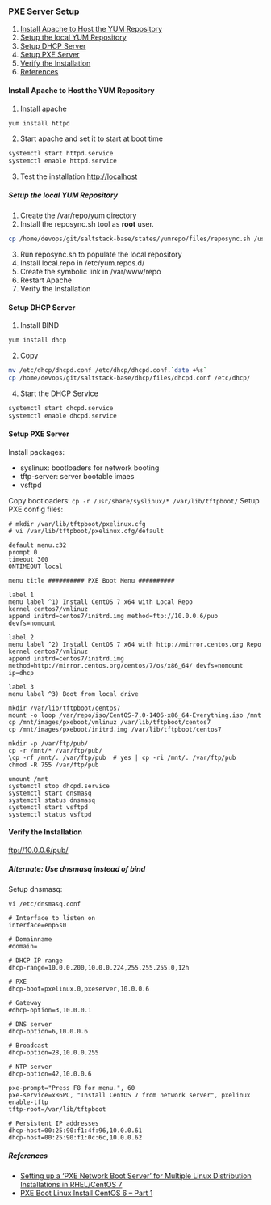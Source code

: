 
### PXE Server Setup

1. [Install Apache to Host the YUM Repository](#install-apache-to-host-the-yum-repository)
2. [Setup the local YUM Repository](#setup-the-local-yum-repository)
3. [Setup DHCP Server](#setup-dhcp-server)
4. [Setup PXE Server](#setup-pxe-server)
5. [Verify the Installation](#verify-the-installation)
6. [References](#references)

#### Install Apache to Host the YUM Repository 
 
1. Install apache
 ```bash
 yum install httpd
 ```
 
2. Start apache and set it to start at boot time

 ```bash
 systemctl start httpd.service
 systemctl enable httpd.service
 ```

3. Test the installation [http://localhost](http://localhost)

##### Setup the local YUM Repository

1. Create the /var/repo/yum directory
2. Install the reposync.sh tool as **root** user.

 ```bash
 cp /home/devops/git/saltstack-base/states/yumrepo/files/reposync.sh /usr/local/bin/
 ```

3. Run reposync.sh to populate the local repository
4. Install local.repo in /etc/yum.repos.d/ 
5. Create the symbolic link in /var/www/repo
6. Restart Apache
7. Verify the Installation

#### Setup DHCP Server

1. Install BIND
 ```bash
 yum install dhcp
 ```
 
2. Copy

 ```bash
 mv /etc/dhcp/dhcpd.conf /etc/dhcp/dhcpd.conf.`date +%s`
 cp /home/devops/git/saltstack-base/dhcp/files/dhcpd.conf /etc/dhcp/
 ```
 
4. Start the DHCP Service
 
 ```bash
 systemctl start dhcpd.service
 systemctl enable dhcpd.service
 ```

#### Setup PXE Server

Install packages:
- syslinux: bootloaders for network booting
- tftp-server: server bootable imaes
- vsftpd

Copy bootloaders: `cp -r /usr/share/syslinux/* /var/lib/tftpboot/`
Setup PXE config files:
```
# mkdir /var/lib/tftpboot/pxelinux.cfg
# vi /var/lib/tftpboot/pxelinux.cfg/default
```
```
default menu.c32
prompt 0
timeout 300
ONTIMEOUT local

menu title ########## PXE Boot Menu ##########

label 1
menu label ^1) Install CentOS 7 x64 with Local Repo
kernel centos7/vmlinuz
append initrd=centos7/initrd.img method=ftp://10.0.0.6/pub devfs=nomount

label 2
menu label ^2) Install CentOS 7 x64 with http://mirror.centos.org Repo
kernel centos7/vmlinuz
append initrd=centos7/initrd.img method=http://mirror.centos.org/centos/7/os/x86_64/ devfs=nomount ip=dhcp

label 3
menu label ^3) Boot from local drive
```

```
mkdir /var/lib/tftpboot/centos7
mount -o loop /var/repo/iso/CentOS-7.0-1406-x86_64-Everything.iso /mnt
cp /mnt/images/pxeboot/vmlinuz /var/lib/tftpboot/centos7
cp /mnt/images/pxeboot/initrd.img /var/lib/tftpboot/centos7

mkdir -p /var/ftp/pub/
cp -r /mnt/* /var/ftp/pub/
\cp -rf /mnt/. /var/ftp/pub  # yes | cp -ri /mnt/. /var/ftp/pub
chmod -R 755 /var/ftp/pub

umount /mnt
systemctl stop dhcpd.service
systemctl start dnsmasq
systemctl status dnsmasq
systemctl start vsftpd
systemctl status vsftpd
```


#### Verify the Installation

ftp://10.0.0.6/pub/

##### Alternate: Use dnsmasq instead of bind 

Setup dnsmasq:
```
vi /etc/dnsmasq.conf
```
```
# Interface to listen on
interface=enp5s0

# Domainname
#domain=

# DHCP IP range
dhcp-range=10.0.0.200,10.0.0.224,255.255.255.0,12h

# PXE
dhcp-boot=pxelinux.0,pxeserver,10.0.0.6

# Gateway
#dhcp-option=3,10.0.0.1

# DNS server
dhcp-option=6,10.0.0.6

# Broadcast
dhcp-option=28,10.0.0.255

# NTP server
dhcp-option=42,10.0.0.6

pxe-prompt="Press F8 for menu.", 60
pxe-service=x86PC, "Install CentOS 7 from network server", pxelinux
enable-tftp
tftp-root=/var/lib/tftpboot

# Persistent IP addresses
dhcp-host=00:25:90:f1:4f:96,10.0.0.61
dhcp-host=00:25:90:f1:0c:6c,10.0.0.62
```

##### References

- [Setting up a ‘PXE Network Boot Server’ for Multiple Linux Distribution Installations in RHEL/CentOS 7](http://www.tecmint.com/install-pxe-network-boot-server-in-centos-7/)
- [PXE Boot Linux Install CentOS 6 – Part 1](https://conradjonesit.wordpress.com/2013/07/07/pxe-boot-linux-install-centos-6/)




